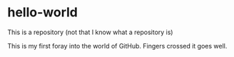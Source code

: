# hello-world
This is a repository (not that I know what a repository is)<p>
This is my first foray into the world of GitHub. Fingers crossed it goes well.
